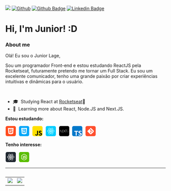 ![](https://visitor-badge.laobi.icu/badge?page_id=junimslage10.junimslage10)
[![Github](https://img.shields.io/github/followers/junimslage10?label=Follow&style=social)](https://github.com/junimslage10)
[![Github Badge](https://img.shields.io/badge/-Github-000?style=flat-square&logo=Github&logoColor=white&link=https://github.com/fagnerpsantos)](https://github.com/junimslage10)
[![Linkedin Badge](https://img.shields.io/badge/-LinkedIn-blue?style=flat-square&logo=Linkedin&logoColor=white&link=https://www.linkedin.com/in/fagnerpsantos/)](https://www.linkedin.com/in/juniorlagewebdesign/)
<!-- Apresentação -->
# Hi, I'm Junior! :D

### About me

Olá! Eu sou o Junior Lage,
<p>Sou um programador Front-end e estou estudando ReactJS pela Rocketseat, futuramente pretendo me tornar um Full Stack.
Eu sou um excelente comunicador, tenho uma grande paixão por criar experiências intuitivas e dinâmicas para o usuário.<p>
</br>
<ul>
    <li>
        <g-emoji class="g-emoji" alias="mortar_board"
            fallback-src="https://github.githubassets.com/images/icons/emoji/unicode/1f393.png">🎓</g-emoji>
        &nbsp;Studying React at <a href="https://rocketseat.com.br/">Rocketseat</a>🚀
    </li>
    <li>
        <g-emoji class="g-emoji" alias="blue_book"
            fallback-src="https://github.githubassets.com/images/icons/emoji/unicode/1f4d8.png">📘</g-emoji>&nbsp;
        Learning more about React, Node.JS and Next.JS.
    </li>
    </ul>
<p>

**Estou estudando:**

<p align="left">
  <!-- HTML Icon -->
  <img src="/icons-readme/html.png">&nbsp;
  <!-- CSS Icon -->
  <img src="/icons-readme/css.png">&nbsp;
  <!-- JS Icon -->
  <img src="/icons-readme/js.png">&nbsp;
  <!-- React Icon -->
  <img src="/icons-readme/react.png">&nbsp;
  <!-- NextJS Icon -->
  <img src="/icons-readme/nextJS.png">&nbsp;
  <!-- TS Icon -->
  <img src="/icons-readme/ts.png">&nbsp;
  <!-- Git Icon -->
  <img src="/icons-readme/git.png">&nbsp;
</p>

**Tenho interesse:**

<p align="left">
  <!-- RN Icon -->
  <img src="/icons-readme/rn.png">&nbsp;
  <!-- NodeJS Icon -->
  <img src="/icons-readme/nodejs.png">&nbsp;
</p>

<!-- Dinamics datas-->

---

<table align='left'>
  <row>
    <td>
     <!-- Card -->
      <img height='172' src='https://github-readme-stats.vercel.app/api?username=junimslage10&show_icons=true&theme=cobalt'>
    </td>
    <td>
      <img height='172' src='https://github-readme-stats.vercel.app/api/top-langs/?username=junimslage10&layout=compact&show_icons=true&theme=cobalt'>
    </td>
  </row>
</table>
